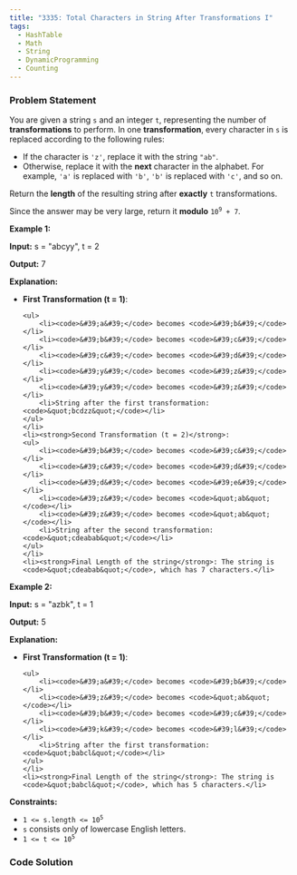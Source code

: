 ```yaml
---
title: "3335: Total Characters in String After Transformations I"
tags:
  - HashTable
  - Math
  - String
  - DynamicProgramming
  - Counting
---
```

### Problem Statement

<p>You are given a string <code>s</code> and an integer <code>t</code>, representing the number of <strong>transformations</strong> to perform. In one <strong>transformation</strong>, every character in <code>s</code> is replaced according to the following rules:</p>

<ul>
	<li>If the character is <code>&#39;z&#39;</code>, replace it with the string <code>&quot;ab&quot;</code>.</li>
	<li>Otherwise, replace it with the <strong>next</strong> character in the alphabet. For example, <code>&#39;a&#39;</code> is replaced with <code>&#39;b&#39;</code>, <code>&#39;b&#39;</code> is replaced with <code>&#39;c&#39;</code>, and so on.</li>
</ul>

<p>Return the <strong>length</strong> of the resulting string after <strong>exactly</strong> <code>t</code> transformations.</p>

<p>Since the answer may be very large, return it <strong>modulo</strong><!-- notionvc: eb142f2b-b818-4064-8be5-e5a36b07557a --> <code>10<sup>9</sup> + 7</code>.</p>


<p><strong class="example">Example 1:</strong></p>

<div class="example-block">
<p><strong>Input:</strong> <span class="example-io">s = &quot;abcyy&quot;, t = 2</span></p>

<p><strong>Output:</strong> <span class="example-io">7</span></p>

<p><strong>Explanation:</strong></p>

<ul>
	<li><strong>First Transformation (t = 1)</strong>:

	<ul>
		<li><code>&#39;a&#39;</code> becomes <code>&#39;b&#39;</code></li>
		<li><code>&#39;b&#39;</code> becomes <code>&#39;c&#39;</code></li>
		<li><code>&#39;c&#39;</code> becomes <code>&#39;d&#39;</code></li>
		<li><code>&#39;y&#39;</code> becomes <code>&#39;z&#39;</code></li>
		<li><code>&#39;y&#39;</code> becomes <code>&#39;z&#39;</code></li>
		<li>String after the first transformation: <code>&quot;bcdzz&quot;</code></li>
	</ul>
	</li>
	<li><strong>Second Transformation (t = 2)</strong>:
	<ul>
		<li><code>&#39;b&#39;</code> becomes <code>&#39;c&#39;</code></li>
		<li><code>&#39;c&#39;</code> becomes <code>&#39;d&#39;</code></li>
		<li><code>&#39;d&#39;</code> becomes <code>&#39;e&#39;</code></li>
		<li><code>&#39;z&#39;</code> becomes <code>&quot;ab&quot;</code></li>
		<li><code>&#39;z&#39;</code> becomes <code>&quot;ab&quot;</code></li>
		<li>String after the second transformation: <code>&quot;cdeabab&quot;</code></li>
	</ul>
	</li>
	<li><strong>Final Length of the string</strong>: The string is <code>&quot;cdeabab&quot;</code>, which has 7 characters.</li>
</ul>
</div>

<p><strong class="example">Example 2:</strong></p>

<div class="example-block">
<p><strong>Input:</strong> <span class="example-io">s = &quot;azbk&quot;, t = 1</span></p>

<p><strong>Output:</strong> <span class="example-io">5</span></p>

<p><strong>Explanation:</strong></p>

<ul>
	<li><strong>First Transformation (t = 1)</strong>:

	<ul>
		<li><code>&#39;a&#39;</code> becomes <code>&#39;b&#39;</code></li>
		<li><code>&#39;z&#39;</code> becomes <code>&quot;ab&quot;</code></li>
		<li><code>&#39;b&#39;</code> becomes <code>&#39;c&#39;</code></li>
		<li><code>&#39;k&#39;</code> becomes <code>&#39;l&#39;</code></li>
		<li>String after the first transformation: <code>&quot;babcl&quot;</code></li>
	</ul>
	</li>
	<li><strong>Final Length of the string</strong>: The string is <code>&quot;babcl&quot;</code>, which has 5 characters.</li>
</ul>
</div>


<p><strong>Constraints:</strong></p>

<ul>
	<li><code>1 &lt;= s.length &lt;= 10<sup>5</sup></code></li>
	<li><code>s</code> consists only of lowercase English letters.</li>
	<li><code>1 &lt;= t &lt;= 10<sup>5</sup></code></li>
</ul>


### Code Solution

```python

```
